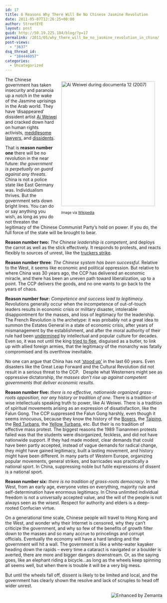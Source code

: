```yaml
---
id: 17
title: 6 Reasons Why There Will Be No Chinese Jasmine Revolution
date: 2011-05-07T12:26:25+00:00
author: StreetEYE
layout: post
guid: http://50.19.225.184/blog/?p=17
permalink: /2011/05/why_there_will_be_no_jasmine_revolution_in_china/
post-views:
  - "3637"
dsq_thread_id:
  - "384446057"
categories:
  - Uncategorized
---
```

<div class="zemanta-img mt-image-right" style="margin-top: 1em; margin-right: 1em; margin-bottom: 1em; margin-left: 1em; display: block; float: right; width: 310px; ">
  <a href="http://commons.wikipedia.org/wiki/File:Ai_Weiwei.jpg"><img src="http://upload.wikimedia.org/wikipedia/commons/thumb/b/b4/Ai_Weiwei.jpg/300px-Ai_Weiwei.jpg" alt="Ai Weiwei during documenta 12 (2007)" width="300" height="400" /></a></p> 
  
  <p class="zemanta-img-attribution" style="font-size:0.8em">
    Image via <a href="http://commons.wikipedia.org/wiki/File:Ai_Weiwei.jpg">Wikipedia</a>
  </p>
</div>

The Chinese government has taken insecurity and paranoia up a notch in the wake of the Jasmine uprisings in the Arab world. They have &#8216;disappeared&#8217; dissident artist [Ai Weiwei](http://loveaiww.blogspot.com/2011/04/2009620107.html?utm_source=feedburner&utm_medium=feed&utm_campaign=Feed:+loveAiWeiwei+(%E7%88%B1%E8%89%BE%E6%9C%AA%E6%9C%AA)) and cracked down hard on human rights activists, [meddlesome lawyers](http://www.nytimes.com/2011/04/20/world/asia/20china.html?_r=2&gwh=6E61B57AD709E6FE808023DD0AE27E8D), and [dissidents](http://www.guardian.co.uk/world/2011/jan/17/china-prosecuted-hundreds-xinjiang-unrest).

That is **reason number one** there will be no revolution in the near future: _the government is perpetually on guard against any threats_. China is not a police state like East Germany was. Individualism thrives. But the government sets down bright lines. You can do or say anything you wish, as long as you do not threaten the legitimacy of the Chinese Communist Party&#8217;s hold on power. If you do, the full force of the state will be brought to bear.

<!--more-->

**Reason number two:** _The Chinese leadership is competent_, and deploys the carrot as well as the stick effectively. It responds to protests, and reacts flexibly to sources of unrest, like the [truckers strike](http://www.nytimes.com/2011/04/24/world/asia/24china.html).

**Reason number three**: _The Chinese system has been successful_. Relative to the West, it seems like economic and political oppression. But relative to where China was 30 years ago, the&nbsp;CCP&nbsp;has delivered an economic miracle, and there has been an uneven path toward liberalization, up to a point. The&nbsp;CCP&nbsp;delivers the goods, and no one wants to go back to the years of chaos.

**Reason number four:** _Competence and success lead to legitimacy._ Revolutions generally occur when the incompetence of out-of-touch leaders results in economic crisis or military disaster, intolerable disappointment for the masses, and loss of legitimacy for the leadership. The French Revolution is the archetype: it was probably not a great idea to summon the Estates General in a state of economic crisis, after years of mismanagement by the establishment, and after the moral authority of their rule had been [undermined](http://en.wikipedia.org/wiki/The_Marriage_of_Figaro_(play)#Figaro.27s_Speech) by intellectual and popular culture for decades. Even so, it was not until the king [tried to flee](http://en.wikipedia.org/wiki/Flight_to_Varennes), disguised as a butler, to link up with allied foreign armies, that the legitimacy of the monarchy was fatally compromised and its overthrow inevitable. 

No one can argue that China has not [&#8216;stood up&#8217;](http://www.youtube.com/watch?v=Ra9X7V5B5oE&NR=1&feature=fvwp) in the last 60 years. Even disasters like the Great Leap Forward and the Cultural Revolution did not result in a serious threat to the&nbsp;CCP.&nbsp;&nbsp; Despite what Westerners might see as oppressive dictatorship, _the masses don&#8217;t rise up against competent governments that deliver economic results_.

**Reason number five:** _there is no effective, nationwide organized grass-roots opposition, nor any history or tradition of one_. There is a tradition of wise intellectuals speaking truth to power, like Ai Weiwei. There is a tradition of spiritual movements arising as an expression of dissatisfaction, like the Falun Gong. The&nbsp;CCP&nbsp;suppressed the Falun Gong harshly, even though it seems innocuous, because they know the history of the [Boxers](http://en.wikipedia.org/wiki/Boxer_Rebellion), the [Taiping](http://en.wikipedia.org/wiki/Taiping_Rebellion), the [Red Turbans](http://en.wikipedia.org/wiki/Red_Turban_Rebellion), the [Yellow Turbans](http://en.wikipedia.org/wiki/Yellow_Turban_Rebellion), etc. But their is no tradition of effective mass protest. The biggest reasons the 1989 Tiananmen protests failed was that the students were disorganized, feckless, and did not have nationwide support. If they had made modest, clear demands that could have been partly accepted, instead of vague demands for radical change, they might have gained legitimacy, built a lasting movement, and history might have been different. In many parts of Western Europe, organizing popular movements, general strikes, and barricades was practically a national sport. In China, suppressing noble but futile expressions of dissent is a national sport.

**Reason number six:** _there is no tradition of grass-roots democracy_. In the West, from an early age, everyone votes on everything, majority rule and self-determination have enormous legitimacy. In China unlimited individual freedom is not a universally accepted value, and the will of the people is not always seen as the wisest. Respect for authority and elders is a deep-rooted Confucian virtue.

On a generational time scale, Chinese people will travel to Hong Kong and the West, and wonder why their Internet is censored, why they can&#8217;t criticize the government, and why so few of the benefits of growth filter down to the masses and so many accrue to princelings and corrupt officials. Eventually the economy will have a hard landing and the government will hit a wall. The government is like a white-water kayaker heading down the rapids &#8211; every time a cataract is navigated or a boulder is averted, there are more and bigger dangers downstream. Or, as the saying goes, like an elephant riding a bicycle&#8230;as long as the wheels keep spinning all seems well, but when there is trouble it will be a very big mess. 

But until the wheels fall off, dissent is likely to be limited and local, and the government has clearly shown the resolve and lack of scruples to head off wider unrest.

<div class="zemanta-pixie" style="margin-top:10px;height:15px">
  <a class="zemanta-pixie-a" href="http://www.zemanta.com/" title="Enhanced by Zemanta"><img class="zemanta-pixie-img" src="http://img.zemanta.com/zemified_e.png?x-id=dfce4e05-ed5b-4d70-a9dd-895b548455a0" alt="Enhanced by Zemanta" style="border:none;float:right" /></a>
</div>